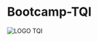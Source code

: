 # Bootcamp-TQI
![LOGO TQI](https://hermes.digitalinnovation.one/files/assets/61b5979c-495e-4568-a5a5-ecf874cc6295.png)
